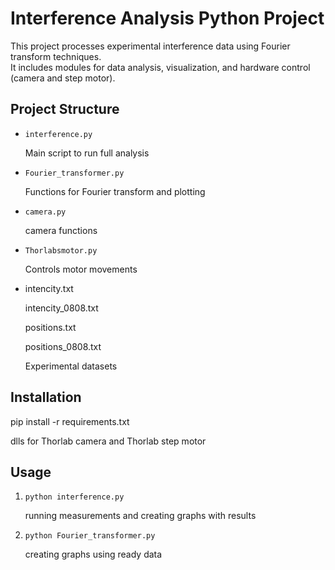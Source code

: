 # Interference Analysis Python Project

This project processes experimental interference data using Fourier transform techniques.  
It includes modules for data analysis, visualization, and hardware control (camera and step motor).

## Project Structure

- `interference.py`

  Main script to run full analysis
- `Fourier_transformer.py`

  Functions for Fourier transform and plotting

- `camera.py`
  
  camera functions
- `Thorlabsmotor.py`

  Controls motor movements
- intencity.txt

  intencity_0808.txt
  
  positions.txt
  
  positions_0808.txt
  
  Experimental datasets

## Installation 
pip install -r requirements.txt

dlls for Thorlab camera and Thorlab step motor 

## Usage 
1. `python interference.py`
  
   running measurements and creating graphs with results 

2. `python Fourier_transformer.py `

   creating graphs using ready data
